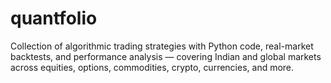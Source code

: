 # quantfolio
Collection of algorithmic trading strategies with Python code, real-market backtests, and performance analysis — covering Indian and global markets across equities, options, commodities, crypto, currencies, and more.
